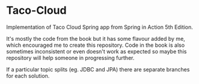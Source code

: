 # Taco-Cloud
Implementation of Taco Cloud Spring app from Spring in Action 5th Edition. 

It's mostly the code from the book but it has some flavour added by me, which encouraged me to create this repository. Code in the book is also sometimes inconsistent or even doesn't work as expected so maybe this repository will help someone in progressing further. 

If a particular topic splits (eg. JDBC and JPA) there are separate branches for each solution.
